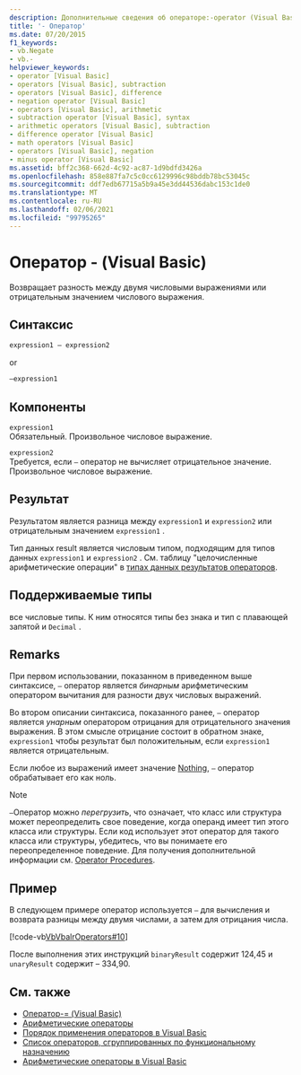 ```yaml
---
description: Дополнительные сведения об операторе:-operator (Visual Basic)
title: '- Оператор'
ms.date: 07/20/2015
f1_keywords:
- vb.Negate
- vb.-
helpviewer_keywords:
- operator [Visual Basic]
- operators [Visual Basic], subtraction
- operators [Visual Basic], difference
- negation operator [Visual Basic]
- operators [Visual Basic], arithmetic
- subtraction operator [Visual Basic], syntax
- arithmetic operators [Visual Basic], subtraction
- difference operator [Visual Basic]
- math operators [Visual Basic]
- operators [Visual Basic], negation
- minus operator [Visual Basic]
ms.assetid: bff2c368-662d-4c92-ac87-1d9bdfd3426a
ms.openlocfilehash: 858e887fa7c5c0cc6129996c98bddb78bc53045c
ms.sourcegitcommit: ddf7edb67715a5b9a45e3dd44536dabc153c1de0
ms.translationtype: MT
ms.contentlocale: ru-RU
ms.lasthandoff: 02/06/2021
ms.locfileid: "99795265"
---
```

# <a name="--operator-visual-basic"></a>Оператор - (Visual Basic)

Возвращает разность между двумя числовыми выражениями или отрицательным значением числового выражения.  
  
## <a name="syntax"></a>Синтаксис  
  
```vb  
expression1 – expression2
```
  
or

```vb  
–expression1  
```  
  
## <a name="parts"></a>Компоненты  

 `expression1`  
 Обязательный. Произвольное числовое выражение.  
  
 `expression2`  
 Требуется, если `–` оператор не вычисляет отрицательное значение. Произвольное числовое выражение.  
  
## <a name="result"></a>Результат  

 Результатом является разница между `expression1` и `expression2` или отрицательным значением `expression1` .  
  
 Тип данных result является числовым типом, подходящим для типов данных `expression1` и `expression2` . См. таблицу "целочисленные арифметические операции" в [типах данных результатов операторов](data-types-of-operator-results.md).  
  
## <a name="supported-types"></a>Поддерживаемые типы  

 все числовые типы. К ним относятся типы без знака и тип с плавающей запятой и `Decimal` .  
  
## <a name="remarks"></a>Remarks  

 При первом использовании, показанном в приведенном выше синтаксисе, `–` оператор является *бинарным* арифметическим оператором вычитания для разности двух числовых выражений.  
  
 Во втором описании синтаксиса, показанного ранее, `–` оператор является *унарным* оператором отрицания для отрицательного значения выражения. В этом смысле отрицание состоит в обратном знаке, `expression1` чтобы результат был положительным, если `expression1` является отрицательным.  
  
 Если любое из выражений имеет значение [Nothing](../nothing.md), `–` оператор обрабатывает его как ноль.  
  
> [!NOTE]
> `–`Оператор можно *перегрузить*, что означает, что класс или структура может переопределить свое поведение, когда операнд имеет тип этого класса или структуры. Если код использует этот оператор для такого класса или структуры, убедитесь, что вы понимаете его переопределенное поведение. Для получения дополнительной информации см. [Operator Procedures](../../programming-guide/language-features/procedures/operator-procedures.md).  
  
## <a name="example"></a>Пример  

 В следующем примере оператор используется `–` для вычисления и возврата разницы между двумя числами, а затем для отрицания числа.  
  
 [!code-vb[VbVbalrOperators#10](~/samples/snippets/visualbasic/VS_Snippets_VBCSharp/VbVbalrOperators/VB/Class1.vb#10)]  
  
 После выполнения этих инструкций `binaryResult` содержит 124,45 и `unaryResult` содержит – 334,90.  
  
## <a name="see-also"></a>См. также

- [Оператор-= (Visual Basic)](subtraction-assignment-operator.md)
- [Арифметические операторы](arithmetic-operators.md)
- [Порядок применения операторов в Visual Basic](operator-precedence.md)
- [Список операторов, сгруппированных по функциональному назначению](operators-listed-by-functionality.md)
- [Арифметические операторы в Visual Basic](../../programming-guide/language-features/operators-and-expressions/arithmetic-operators.md)
